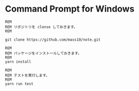 # Command Prompt for Windows

```CMD
REM
REM リポジトリを clonse しておきます。
REM

git clone https://github.com/mass10/note.git

REM
REM パッケージをインストールしておきます。
REM
yarn install

REM
REM テストを実行します。
REM
yarn run test
```
